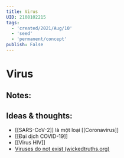 ```yaml
---
title: Virus
UID: 2108102215
tags:
  - 'created/2021/Aug/10'
  - 'seed'
  - 'permanent/concept'
publish: False
---
```

# Virus

## Notes:


## Ideas & thoughts:
- [[SARS-CoV-2]] là một loại [[Coronavirus]]
- [[Đại dịch COVID-19]]
- [[Virus HIV]]
- [Viruses do not exist (wickedtruths.org)](https://wickedtruths.org/en/viruses-do-not-exist/)
